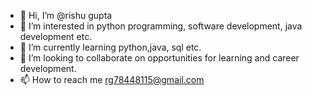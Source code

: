 - 👋 Hi, I’m @rishu gupta
- 👀 I’m interested in python programming, software development, java development etc.
- 🌱 I’m currently learning python,java, sql etc.
- 💞️ I’m looking to collaborate on opportunities for learning and career development.
- 📫 How to reach me rg78448115@gmail.com

<!---
REFLEXO7/REFLEXO7 is a ✨ special ✨ repository because its `README.md` (this file) appears on your GitHub profile.
You can click the Preview link to take a look at your changes.
--->
